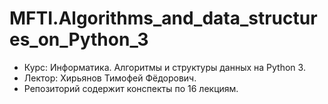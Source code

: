 # MFTI.Algorithms_and_data_structures_on_Python_3

- Курс: Информатика. Алгоритмы и структуры данных на Python 3.
- Лектор: Хирьянов Тимофей Фёдорович.
- Репозиторий содержит конспекты по 16 лекциям.
